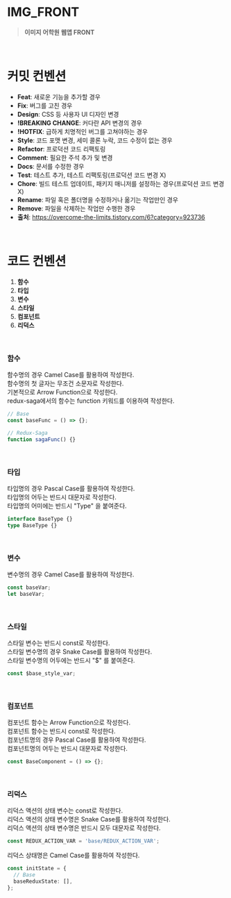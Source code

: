 # **IMG_FRONT**

> **이미지 어학원 웹앱 FRONT**

<br/>

# 커밋 컨벤션

- **Feat**: 새로운 기능을 추가할 경우
- **Fix**: 버그를 고친 경우
- **Design**: CSS 등 사용자 UI 디자인 변경
- **!BREAKING CHANGE**: 커다란 API 변경의 경우
- **!HOTFIX**: 급하게 치명적인 버그를 고쳐야하는 경우
- **Style**: 코드 포맷 변경, 세미 콜론 누락, 코드 수정이 없는 경우
- **Refactor**: 프로덕션 코드 리팩토링
- **Comment**: 필요한 주석 추가 및 변경
- **Docs**: 문서를 수정한 경우
- **Test**: 테스트 추가, 테스트 리팩토링(프로덕션 코드 변경 X)
- **Chore**: 빌드 테스트 업데이트, 패키지 매니저를 설정하는 경우(프로덕션 코드 변경 X)
- **Rename**: 파일 혹은 폴더명을 수정하거나 옮기는 작업만인 경우
- **Remove**: 파일을 삭제하는 작업만 수행한 경우
- **출처**: https://overcome-the-limits.tistory.com/6?category=923736

<br/>

# 코드 컨벤션

1. **함수**
2. **타입**
3. **변수**
4. **스타일**
5. **컴포넌트**
6. **리덕스**

<br/>

### **함수**

함수명의 경우 Camel Case를 활용하여 작성한다.<br/>
함수명의 첫 글자는 무조건 소문자로 작성한다.<br/>
기본적으로 Arrow Function으로 작성한다.<br/>
redux-saga에서의 함수는 function 키워드를 이용하여 작성한다.<br/>

```typescript
// Base
const baseFunc = () => {};

// Redux-Saga
function sagaFunc() {}
```

<br/>

### **타입**

타입명의 경우 Pascal Case를 활용하여 작성한다.<br/>
타입명의 어두는 반드시 대문자로 작성한다.<br/>
타입명의 어미에는 반드시 "Type" 을 붙여준다.<br/>

```typescript
interface BaseType {}
type BaseType {}
```

<br/>

### **변수**

변수명의 경우 Camel Case를 활용하여 작성한다.<br/>

```typescript
const baseVar;
let baseVar;
```

<br/>

### **스타일**

스타일 변수는 반드시 const로 작성한다.<br/>
스타일 변수명의 경우 Snake Case를 활용하여 작성한다.<br/>
스타일 변수명의 어두에는 반드시 "$" 를 붙여준다.<br/>

```typescript
const $base_style_var;
```

<br/>

### **컴포넌트**

컴포넌트 함수는 Arrow Function으로 작성한다.<br/>
컴포넌트 함수는 반드시 const로 작성한다.<br/>
컴포넌트명의 경우 Pascal Case를 활용하여 작성한다.<br/>
컴포넌트명의 어두는 반드시 대문자로 작성한다.<br/>

```typescript
const BaseComponent = () => {};
```

<br/>

### **리덕스**

리덕스 액션의 상태 변수는 const로 작성한다.<br/>
리덕스 액션의 상태 변수명은 Snake Case를 활용하여 작성한다.<br/>
리덕스 액션의 상태 변수명은 반드시 모두 대문자로 작성한다.<br/>

```typescript
const REDUX_ACTION_VAR = 'base/REDUX_ACTION_VAR';
```

리덕스 상태명은 Camel Case를 활용하여 작성한다.<br/>

```typescript
const initState = {
  // Base
  baseReduxState: [],
};
```

<br/>
